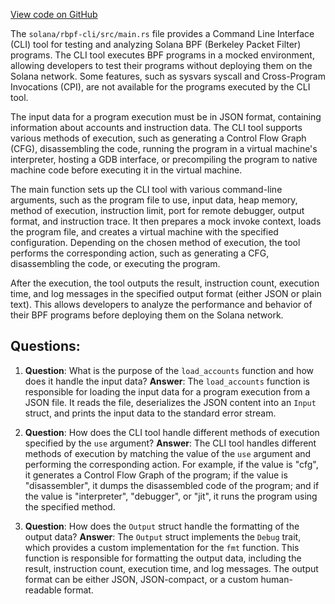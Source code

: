 [View code on GitHub](https://github.com/solana-labs/solana/blob/master/rbpf-cli/src/main.rs)

The `solana/rbpf-cli/src/main.rs` file provides a Command Line Interface (CLI) tool for testing and analyzing Solana BPF (Berkeley Packet Filter) programs. The CLI tool executes BPF programs in a mocked environment, allowing developers to test their programs without deploying them on the Solana network. Some features, such as sysvars syscall and Cross-Program Invocations (CPI), are not available for the programs executed by the CLI tool.

The input data for a program execution must be in JSON format, containing information about accounts and instruction data. The CLI tool supports various methods of execution, such as generating a Control Flow Graph (CFG), disassembling the code, running the program in a virtual machine's interpreter, hosting a GDB interface, or precompiling the program to native machine code before executing it in the virtual machine.

The main function sets up the CLI tool with various command-line arguments, such as the program file to use, input data, heap memory, method of execution, instruction limit, port for remote debugger, output format, and instruction trace. It then prepares a mock invoke context, loads the program file, and creates a virtual machine with the specified configuration. Depending on the chosen method of execution, the tool performs the corresponding action, such as generating a CFG, disassembling the code, or executing the program.

After the execution, the tool outputs the result, instruction count, execution time, and log messages in the specified output format (either JSON or plain text). This allows developers to analyze the performance and behavior of their BPF programs before deploying them on the Solana network.
## Questions: 
 1. **Question**: What is the purpose of the `load_accounts` function and how does it handle the input data?
   **Answer**: The `load_accounts` function is responsible for loading the input data for a program execution from a JSON file. It reads the file, deserializes the JSON content into an `Input` struct, and prints the input data to the standard error stream.

2. **Question**: How does the CLI tool handle different methods of execution specified by the `use` argument?
   **Answer**: The CLI tool handles different methods of execution by matching the value of the `use` argument and performing the corresponding action. For example, if the value is "cfg", it generates a Control Flow Graph of the program; if the value is "disassembler", it dumps the disassembled code of the program; and if the value is "interpreter", "debugger", or "jit", it runs the program using the specified method.

3. **Question**: How does the `Output` struct handle the formatting of the output data?
   **Answer**: The `Output` struct implements the `Debug` trait, which provides a custom implementation for the `fmt` function. This function is responsible for formatting the output data, including the result, instruction count, execution time, and log messages. The output format can be either JSON, JSON-compact, or a custom human-readable format.